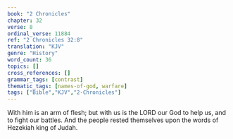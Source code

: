 ```yaml
---
book: "2 Chronicles"
chapter: 32
verse: 8
ordinal_verse: 11884
ref: "2 Chronicles 32:8"
translation: "KJV"
genre: "History"
word_count: 36
topics: []
cross_references: []
grammar_tags: [contrast]
thematic_tags: [names-of-god, warfare]
tags: ["Bible","KJV","2-Chronicles"]
---
```

With him is an arm of flesh; but with us is the LORD our God to help us, and to fight our battles. And the people rested themselves upon the words of Hezekiah king of Judah.
